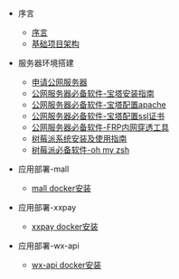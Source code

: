 - 序言
  - [序言](preface/preface_01.md)
  - [基础项目架构](preface/preface_02.md)

- 服务器环境搭建

  - [申请公网服务器](server/server_01.md)
  - [公网服务器必备软件-宝塔安装指南](server/server_02.md)
  - [公网服务器必备软件-宝塔配置apache](server/server_03.md)
  - [公网服务器必备软件-宝塔配置ssl证书](server/server_04.md)
  - [公网服务器必备软件-FRP内网穿透工具](server/server_05.md)
  - [树莓派系统安装及使用指南](server/server_06.md)
  - [树莓派必备软件-oh my zsh](server/server_07.md)

- 应用部署-mall
  - [mall docker安装](application/application_01.md)

- 应用部署-xxpay
  - [xxpay docker安装](application/application_02.md)

- 应用部署-wx-api
  - [wx-api docker安装](application/application_03.md)

